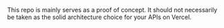 This repo is mainly serves as a proof of concept. It should not necessarily be taken as the solid architecture choice for your APIs on Vercel.